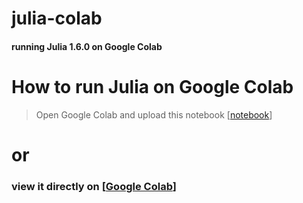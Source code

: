 # julia-colab
#### running Julia 1.6.0 on Google Colab
# How to run Julia on Google Colab
> Open Google Colab and upload this notebook [[notebook](/julia_colab.ipynb)]

#  or
> 
### view it directly on [[Google Colab](https://colab.research.google.com/drive/1_PPs6sk2Jm53JkzPC4QFHzfdHYL-rG6s?usp=sharing)]

